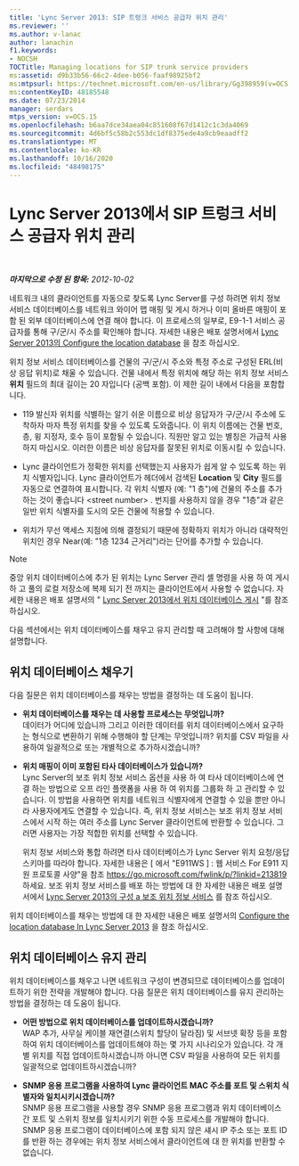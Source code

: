 ```yaml
---
title: 'Lync Server 2013: SIP 트렁크 서비스 공급자 위치 관리'
ms.reviewer: ''
ms.author: v-lanac
author: lanachin
f1.keywords:
- NOCSH
TOCTitle: Managing locations for SIP trunk service providers
ms:assetid: d9b33b56-66c2-4dee-b056-faaf98925bf2
ms:mtpsurl: https://technet.microsoft.com/en-us/library/Gg398959(v=OCS.15)
ms:contentKeyID: 48185548
ms.date: 07/23/2014
manager: serdars
mtps_version: v=OCS.15
ms.openlocfilehash: b6aa7dce34aea04c851608f67d1412c1c3da4069
ms.sourcegitcommit: 4d6bf5c58b2c553dc1df8375ede4a9cb9eaadff2
ms.translationtype: MT
ms.contentlocale: ko-KR
ms.lasthandoff: 10/16/2020
ms.locfileid: "48498175"
---
```

# <a name="managing-locations-for-sip-trunk-service-providers-in-lync-server-2013"></a>Lync Server 2013에서 SIP 트렁크 서비스 공급자 위치 관리

<div data-xmlns="http://www.w3.org/1999/xhtml">

<div class="topic" data-xmlns="http://www.w3.org/1999/xhtml" data-msxsl="urn:schemas-microsoft-com:xslt" data-cs="https://msdn.microsoft.com/">

<div data-asp="https://msdn2.microsoft.com/asp">



</div>

<div id="mainSection">

<div id="mainBody">

<span> </span>

_**마지막으로 수정 된 항목:** 2012-10-02_

네트워크 내의 클라이언트를 자동으로 찾도록 Lync Server를 구성 하려면 위치 정보 서비스 데이터베이스를 네트워크 와이어 맵 매핑 및 게시 하거나 이미 올바른 매핑이 포함 된 외부 데이터베이스에 연결 해야 합니다. 이 프로세스의 일부로, E9-1-1 서비스 공급자를 통해 구/군/시 주소를 확인해야 합니다. 자세한 내용은 배포 설명서에서 [Lync Server 2013의 Configure the location database](lync-server-2013-configure-the-location-database.md) 을 참조 하십시오.

위치 정보 서비스 데이터베이스를 건물의 구/군/시 주소와 특정 주소로 구성된 ERL(비상 응답 위치)로 채울 수 있습니다. 건물 내에서 특정 위치에 해당 하는 위치 정보 서비스 **위치** 필드의 최대 길이는 20 자입니다 (공백 포함). 이 제한 길이 내에서 다음을 포함합니다.

  - 119 발신자 위치를 식별하는 알기 쉬운 이름으로 비상 응답자가 구/군/시 주소에 도착하자 마자 특정 위치를 찾을 수 있도록 도와줍니다. 이 위치 이름에는 건물 번호, 층, 윙 지정자, 호수 등이 포함될 수 있습니다. 직원만 알고 있는 별칭은 가급적 사용하지 마십시오. 이러한 이름은 비상 응답자를 잘못된 위치로 이동시킬 수 있습니다.

  - Lync 클라이언트가 정확한 위치를 선택했는지 사용자가 쉽게 알 수 있도록 하는 위치 식별자입니다. Lync 클라이언트가 헤더에서 검색된 **Location** 및 **City** 필드를 자동으로 연결하여 표시합니다. 각 위치 식별자 (예: "1 층")에 건물의 주소를 추가 하는 것이 좋습니다 \<street number\> . 번지를 사용하지 않을 경우 "1층"과 같은 일반 위치 식별자를 도시의 모든 건물에 적용할 수 있습니다.

  - 위치가 무선 액세스 지점에 의해 결정되기 때문에 정확하지 위치가 아니라 대략적인 위치인 경우 Near(예: "1층 1234 근거리")라는 단어를 추가할 수 있습니다.

<div>


> [!NOTE]  
> 중앙 위치 데이터베이스에 추가 된 위치는 Lync Server 관리 셸 명령을 사용 하 여 게시 하 고 풀의 로컬 저장소에 복제 되기 전 까지는 클라이언트에서 사용할 수 없습니다. 자세한 내용은 배포 설명서의 " <A href="lync-server-2013-publish-the-location-database.md">Lync Server 2013에서 위치 데이터베이스 게시</A> "를 참조 하십시오.



</div>

다음 섹션에서는 위치 데이터베이스를 채우고 유지 관리할 때 고려해야 할 사항에 대해 설명합니다.

<div>

## <a name="populating-the-location-database"></a>위치 데이터베이스 채우기

다음 질문은 위치 데이터베이스를 채우는 방법을 결정하는 데 도움이 됩니다.

  - **위치 데이터베이스를 채우는 데 사용할 프로세스는 무엇입니까?**  
    데이터가 어디에 있습니까 그리고 이러한 데이터를 위치 데이터베이스에서 요구하는 형식으로 변환하기 위해 수행해야 할 단계는 무엇입니까? 위치를 CSV 파일을 사용하여 일괄적으로 또는 개별적으로 추가하시겠습니까?

<!-- end list -->

  - **위치 매핑이 이미 포함된 타사 데이터베이스가 있습니까?**  
    Lync Server의 보조 위치 정보 서비스 옵션을 사용 하 여 타사 데이터베이스에 연결 하는 방법으로 오프 라인 플랫폼을 사용 하 여 위치를 그룹화 하 고 관리할 수 있습니다. 이 방법을 사용하면 위치를 네트워크 식별자에게 연결할 수 있을 뿐만 아니라 사용자에게도 연결할 수 있습니다. 즉, 위치 정보 서비스는 보조 위치 정보 서비스에서 시작 하는 여러 주소를 Lync Server 클라이언트에 반환할 수 있습니다. 그러면 사용자는 가장 적합한 위치를 선택할 수 있습니다.
    
    위치 정보 서비스와 통합 하려면 타사 데이터베이스가 Lync Server 위치 요청/응답 스키마를 따라야 합니다. 자세한 내용은 \[ 에서 "E911WS \] : 웹 서비스 For E911 지원 프로토콜 사양"을 참조 <https://go.microsoft.com/fwlink/p/?linkid=213819> 하세요. 보조 위치 정보 서비스를 배포 하는 방법에 대 한 자세한 내용은 배포 설명서에서 [Lync Server 2013의 구성 a 보조 위치 정보 서비스](lync-server-2013-configure-a-secondary-location-information-service.md) 를 참조 하십시오.

위치 데이터베이스를 채우는 방법에 대 한 자세한 내용은 배포 설명서의 [Configure the location database In Lync Server 2013](lync-server-2013-configure-the-location-database.md) 을 참조 하십시오.

</div>

<div>

## <a name="maintaining-the-location-database"></a>위치 데이터베이스 유지 관리

위치 데이터베이스를 채우고 나면 네트워크 구성이 변경되므로 데이터베이스를 업데이트하기 위한 전략을 개발해야 합니다. 다음 질문은 위치 데이터베이스를 유지 관리하는 방법을 결정하는 데 도움이 됩니다.

  - **어떤 방법으로 위치 데이터베이스를 업데이트하시겠습니까?**  
    WAP 추가, 사무실 케이블 재연결(스위치 할당이 달라짐) 및 서브넷 확장 등을 포함하여 위치 데이터베이스를 업데이트해야 하는 몇 가지 시나리오가 있습니다. 각 개별 위치를 직접 업데이트하시겠습니까 아니면 CSV 파일을 사용하여 모든 위치를 일괄적으로 업데이트하시겠습니까?

<!-- end list -->

  - **SNMP 응용 프로그램을 사용하여 Lync 클라이언트 MAC 주소를 포트 및 스위치 식별자와 일치시키시겠습니까?**  
    SNMP 응용 프로그램을 사용할 경우 SNMP 응용 프로그램과 위치 데이터베이스 간 포트 및 스위치 정보를 일치시키기 위한 수동 프로세스를 개발해야 합니다. SNMP 응용 프로그램이 데이터베이스에 포함 되지 않은 섀시 IP 주소 또는 포트 ID를 반환 하는 경우에는 위치 정보 서비스에서 클라이언트에 대 한 위치를 반환할 수 없습니다.

</div>

</div>

<span> </span>

</div>

</div>

</div>

